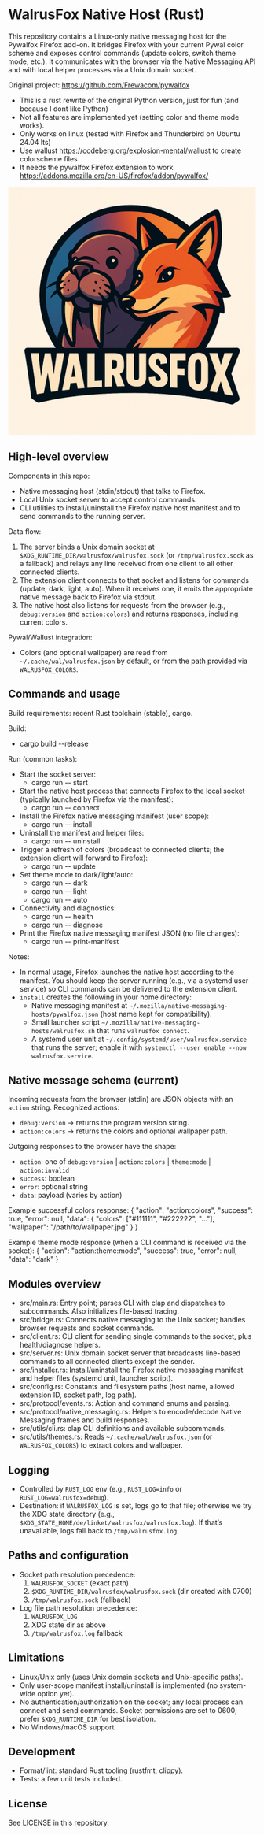 # WalrusFox Native Host (Rust)

This repository contains a Linux-only native messaging host for the Pywalfox Firefox add-on. It bridges Firefox with your current Pywal color scheme
and exposes control commands (update colors, switch theme mode, etc.). It communicates with the browser via the Native Messaging API and with local
helper processes via a Unix domain socket.

Original project: https://github.com/Frewacom/pywalfox

- This is a rust rewrite of the original Python version, just for fun (and because I dont like Python)
- Not all features are implemented yet (setting color and theme mode works).
- Only works on linux (tested with Firefox and Thunderbird on Ubuntu 24.04 lts)
- Use wallust https://codeberg.org/explosion-mental/wallust to create colorscheme files
- It needs the pywalfox Firefox extension to work https://addons.mozilla.org/en-US/firefox/addon/pywalfox/

![](walrusfox.png)

## High-level overview

Components in this repo:

- Native messaging host (stdin/stdout) that talks to Firefox.
- Local Unix socket server to accept control commands.
- CLI utilities to install/uninstall the Firefox native host manifest and to send commands to the running server.

Data flow:

1. The server binds a Unix domain socket at `$XDG_RUNTIME_DIR/walrusfox/walrusfox.sock` (or `/tmp/walrusfox.sock` as a fallback) and relays any line
   received from one client to all other connected clients.
2. The extension client connects to that socket and listens for commands (update, dark, light, auto). When it receives one, it emits the appropriate
   native message back to Firefox via stdout.
3. The native host also listens for requests from the browser (e.g., `debug:version` and `action:colors`) and returns responses, including current
   colors.

Pywal/Wallust integration:

- Colors (and optional wallpaper) are read from `~/.cache/wal/walrusfox.json` by default, or from the path provided via `WALRUSFOX_COLORS`.

## Commands and usage

Build requirements: recent Rust toolchain (stable), cargo.

Build:

- cargo build --release

Run (common tasks):

- Start the socket server:
    - cargo run -- start
- Start the native host process that connects Firefox to the local socket (typically launched by Firefox via the manifest):
    - cargo run -- connect
- Install the Firefox native messaging manifest (user scope):
    - cargo run -- install
- Uninstall the manifest and helper files:
    - cargo run -- uninstall
- Trigger a refresh of colors (broadcast to connected clients; the extension client will forward to Firefox):
    - cargo run -- update
- Set theme mode to dark/light/auto:
    - cargo run -- dark
    - cargo run -- light
    - cargo run -- auto
- Connectivity and diagnostics:
    - cargo run -- health
    - cargo run -- diagnose
- Print the Firefox native messaging manifest JSON (no file changes):
    - cargo run -- print-manifest

Notes:

- In normal usage, Firefox launches the native host according to the manifest. You should keep the server running (e.g., via a systemd user service)
  so CLI commands can be delivered to the extension client.
- `install` creates the following in your home directory:
    - Native messaging manifest at `~/.mozilla/native-messaging-hosts/pywalfox.json` (host name kept for compatibility).
    - Small launcher script `~/.mozilla/native-messaging-hosts/walrusfox.sh` that runs `walrusfox connect`.
    - A systemd user unit at `~/.config/systemd/user/walrusfox.service` that runs the server; enable it with
      `systemctl --user enable --now walrusfox.service`.

## Native message schema (current)

Incoming requests from the browser (stdin) are JSON objects with an `action` string. Recognized actions:

- `debug:version` → returns the program version string.
- `action:colors` → returns the colors and optional wallpaper path.

Outgoing responses to the browser have the shape:

- `action`: one of `debug:version` | `action:colors` | `theme:mode` | `action:invalid`
- `success`: boolean
- `error`: optional string
- `data`: payload (varies by action)

Example successful colors response:
{
"action": "action:colors",
"success": true,
"error": null,
"data": {
"colors": ["#111111", "#222222", "..."],
"wallpaper": "/path/to/wallpaper.jpg"
}
}

Example theme mode response (when a CLI command is received via the socket):
{
"action": "action:theme:mode",
"success": true,
"error": null,
"data": "dark"
}

## Modules overview

- src/main.rs: Entry point; parses CLI with clap and dispatches to subcommands. Also initializes file-based tracing.
- src/bridge.rs: Connects native messaging to the Unix socket; handles browser requests and socket commands.
- src/client.rs: CLI client for sending single commands to the socket, plus health/diagnose helpers.
- src/server.rs: Unix domain socket server that broadcasts line-based commands to all connected clients except the sender.
- src/installer.rs: Install/uninstall the Firefox native messaging manifest and helper files (systemd unit, launcher script).
- src/config.rs: Constants and filesystem paths (host name, allowed extension ID, socket path, log path).
- src/protocol/events.rs: Action and command enums and parsing.
- src/protocol/native_messaging.rs: Helpers to encode/decode Native Messaging frames and build responses.
- src/utils/cli.rs: clap CLI definitions and available subcommands.
- src/utils/themes.rs: Reads `~/.cache/wal/walrusfox.json` (or `WALRUSFOX_COLORS`) to extract colors and wallpaper.

## Logging

- Controlled by `RUST_LOG` env (e.g., `RUST_LOG=info` or `RUST_LOG=walrusfox=debug`).
- Destination: if `WALRUSFOX_LOG` is set, logs go to that file; otherwise we try the XDG state directory (e.g.,
  `$XDG_STATE_HOME/de/linket/walrusfox/walrusfox.log`). If that’s unavailable, logs fall back to `/tmp/walrusfox.log`.

## Paths and configuration

- Socket path resolution precedence:
    1) `WALRUSFOX_SOCKET` (exact path)
    2) `$XDG_RUNTIME_DIR/walrusfox/walrusfox.sock` (dir created with 0700)
    3) `/tmp/walrusfox.sock` (fallback)
- Log file path resolution precedence:
    1) `WALRUSFOX_LOG`
    2) XDG state dir as above
    3) `/tmp/walrusfox.log` fallback

## Limitations

- Linux/Unix only (uses Unix domain sockets and Unix-specific paths).
- Only user-scope manifest install/uninstall is implemented (no system-wide option yet).
- No authentication/authorization on the socket; any local process can connect and send commands. Socket permissions are set to 0600; prefer
  `$XDG_RUNTIME_DIR` for best isolation.
- No Windows/macOS support.

## Development

- Format/lint: standard Rust tooling (rustfmt, clippy).
- Tests: a few unit tests included.

## License

See LICENSE in this repository.
